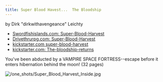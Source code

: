 ```yaml
---
title: Super Blood Havest...  The Bloodship
---
```

by Dirk  "dirkwithavengeance" Leichty

- [Swordfishislands.com: Super-Blood-Harvest](https://shop.swordfishislands.com/super-blood-harvest/)
- [Drivethrurpg.com: Super-Blood-Harvest](https://www.drivethrurpg.com/product/300640/Super-Blood-Harvest--OMNIBUS-Edition)
- [kickstarter.com super-blood-harvest](https://www.kickstarter.com/projects/dirkwithavengeance/super-blood-harvest)
- [kickstarter.com: The-bloodship-returns](https://www.kickstarter.com/projects/dirkwithavengeance/the-bloodship-returns)

You've been abducted by a VAMPIRE SPACE FORTRESS--escape before it enters hibernation behind the moon! (32 pages)

![/one_shots/Super_Blood_Harvest_Inside.jpg](/one_shots/Super_Blood_Harvest_Inside.jpg)
